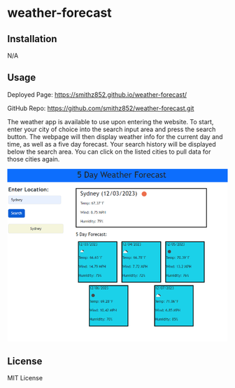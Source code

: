 # weather-forecast

## Installation

N/A

## Usage

Deployed Page: https://smithz852.github.io/weather-forecast/

GitHub Repo: https://github.com/smithz852/weather-forecast.git

The weather app is available to use upon entering the website. To start, enter your city of choice into the search input area and press the search button. The webpage will then display weather info for the current day and time, as well as a five day forecast. Your search history will be displayed below the search area. You can click on the listed cities to pull data for those cities again.

![Picture of weather app](./Assets/Images/WeatherScreenshot.png)

## License

MIT License
